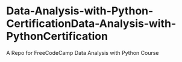 # Data-Analysis-with-Python-CertificationData-Analysis-with-PythonCertification
A Repo for FreeCodeCamp Data Analysis with Python Course
